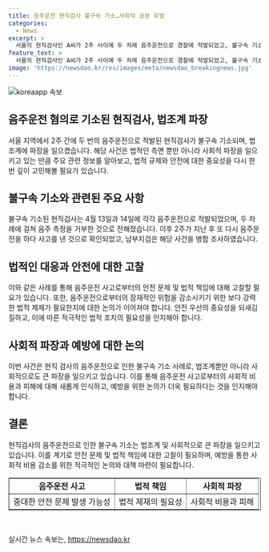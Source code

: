 ```yaml
---
title: 음주운전 현직검사 불구속 기소…사회적 공분 유발
categories:
  - News
excerpt: >
  서울의 현직검사인 A씨가 2주 사이에 두 차례 음주운전으로 경찰에 적발되었고, 불구속 기소되었습니다. A씨는 음주운전과 음주측정 거부 등 혐의로 기소되었으며, 혈중알코올농도는 면허정지 수준이었습니다. 대검찰청은 A씨에 대한 감찰 착수 후 법무부에 직무 정지를 요청했으며, 현재 해당 사건은 병합 조사 중입니다.
feature_text: >
  서울의 현직검사인 A씨가 2주 사이에 두 차례 음주운전으로 경찰에 적발되었고, 불구속 기소되었습니다. A씨는 음주운전과 음주측정 거부 등 혐의로 기소되었으며, 혈중알코올농도는 면허정지 수준이었습니다. 대검찰청은 A씨에 대한 감찰 착수 후 법무부에 직무 정지를 요청했으며, 현재 해당 사건은 병합 조사 중입니다.
image: 'https://newsdao.kr/res/images/meta/newsdao_breakingnews.jpg'
---
```


<p><img src="https://newsdao.kr/res/images/meta/newsdao_breakingnews.jpg" alt="koreaapp 속보" /></p>

<h2 data-ke-size="size26">음주운전 혐의로 기소된 현직검사, 법조계 파장</h2>

<p data-ke-size="size16">서울 지역에서 2주 간에 두 번의 음주운전으로 적발된 현직검사가 불구속 기소되며, 법조계에 파장을 일으켰습니다. 해당 사건은 법적인 측면 뿐만 아니라 사회적 파장을 일으키고 있는 만큼 주요 관련 정보를 알아보고, 법적 규제와 안전에 대한 중요성을 다시 한번 깊이 고민해볼 필요가 있습니다.</p>

<h2 data-ke-size="size24">불구속 기소와 관련된 주요 사항</h2>

<p data-ke-size="size16">불구속 기소된 현직검사는 4월 13일과 14일에 각각 음주운전으로 적발되었으며, 두 차례에 걸쳐 음주 측정을 거부한 것으로 전해졌습니다. 이후 2주가 지난 후 또 다시 음주운전을 하다 사고를 낸 것으로 확인되었고, 남부지검은 해당 사건을 병합 조사하였습니다.</p>

<h2 data-ke-size="size24">법적인 대응과 안전에 대한 고찰</h2>

<p data-ke-size="size16">이와 같은 사례를 통해 음주운전 사고로부터의 안전 문제 및 법적 책임에 대해 고찰할 필요가 있습니다. 또한, 음주운전으로부터의 잠재적인 위험을 감소시키기 위한 보다 강력한 법적 제재가 필요한지에 대한 논의가 이어져야 합니다. 안전 우선의 중요성을 되새김질하고, 이에 따른 적극적인 법적 조치의 필요성을 인지해야 합니다.</p>

<h2 data-ke-size="size24">사회적 파장과 예방에 대한 논의</h2>

<p data-ke-size="size16">이번 사건은 현직 검사의 음주운전으로 인한 불구속 기소 사례로, 법조계뿐만 아니라 사회적으로도 큰 파장을 일으키고 있습니다. 이를 통해 음주운전 사고로부터의 사회적 비용과 피해에 대해 새롭게 인식하고, 예방을 위한 논의가 더욱 필요하다는 것을 인지해야 합니다.</p>

<h2 data-ke-size="size24">결론</h2>

<p data-ke-size="size16">현직검사의 음주운전으로 인한 불구속 기소는 법조계 및 사회적으로 큰 파장을 일으키고 있습니다. 이를 계기로 안전 문제 및 법적 책임에 대한 고찰이 필요하며, 예방을 통한 사회적 비용 감소를 위한 적극적인 논의와 대책 마련이 필요합니다.</p>

<table style="width: 100%;" border="1">
<tbody>
<tr>
<td style="text-align: center; height: 17px;"><b>음주운전 사고</b></td>
<td style="text-align: center; height: 17px;"><b>법적 책임</b></td>
<td style="text-align: center; height: 17px;"><b>사회적 파장</b></td>
</tr>
<tr>
<td style="text-align: center;">중대한 안전 문제 발생 가능성</td>
<td style="text-align: center;">법적 제재의 필요성</td>
<td style="text-align: center;">사회적 비용과 피해</td>
</tr>
</tbody>
</table>

<p data-ke-size="size16">&nbsp;</p>
실시간 뉴스 속보는, <a href="https://newsdao.kr" rel="dofollow">https://newsdao.kr</a>


